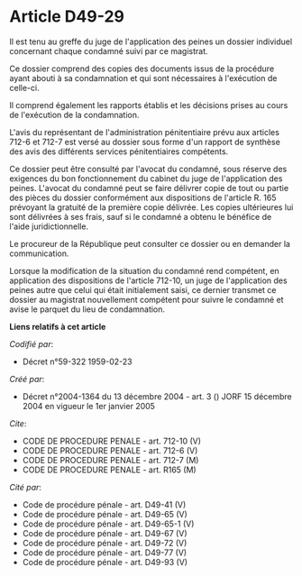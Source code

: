 # Article D49-29

Il est tenu au greffe du juge de l'application des peines un dossier individuel concernant chaque condamné suivi par ce
magistrat.

Ce dossier comprend des copies des documents issus de la procédure ayant abouti à sa condamnation et qui sont nécessaires à
l'exécution de celle-ci.

Il comprend également les rapports établis et les décisions prises au cours de l'exécution de la condamnation.

L'avis du représentant de l'administration pénitentiaire prévu aux articles 712-6 et 712-7 est versé au dossier sous forme
d'un rapport de synthèse des avis des différents services pénitentiaires compétents.

Ce dossier peut être consulté par l'avocat du condamné, sous réserve des exigences du bon fonctionnement du cabinet du juge
de l'application des peines. L'avocat du condamné peut se faire délivrer copie de tout ou partie des pièces du dossier
conformément aux dispositions de l'article R. 165 prévoyant la gratuité de la première copie délivrée. Les copies ultérieures
lui sont délivrées à ses frais, sauf si le condamné a obtenu le bénéfice de l'aide juridictionnelle.

Le procureur de la République peut consulter ce dossier ou en demander la communication.

Lorsque la modification de la situation du condamné rend compétent, en application des dispositions de l'article 712-10, un
juge de l'application des peines autre que celui qui était initialement saisi, ce dernier transmet ce dossier au magistrat
nouvellement compétent pour suivre le condamné et avise le parquet du lieu de condamnation.

**Liens relatifs à cet article**

_Codifié par_:

  - Décret n°59-322 1959-02-23

_Créé par_:

  - Décret n°2004-1364 du 13 décembre 2004 - art. 3 () JORF 15 décembre 2004 en vigueur le 1er janvier 2005

_Cite_:

  - CODE DE PROCEDURE PENALE - art. 712-10 (V)
  - CODE DE PROCEDURE PENALE - art. 712-6 (V)
  - CODE DE PROCEDURE PENALE - art. 712-7 (M)
  - CODE DE PROCEDURE PENALE - art. R165 (M)

_Cité par_:

  - Code de procédure pénale - art. D49-41 (V)
  - Code de procédure pénale - art. D49-65 (V)
  - Code de procédure pénale - art. D49-65-1 (V)
  - Code de procédure pénale - art. D49-67 (V)
  - Code de procédure pénale - art. D49-72 (V)
  - Code de procédure pénale - art. D49-77 (V)
  - Code de procédure pénale - art. D49-93 (V)
